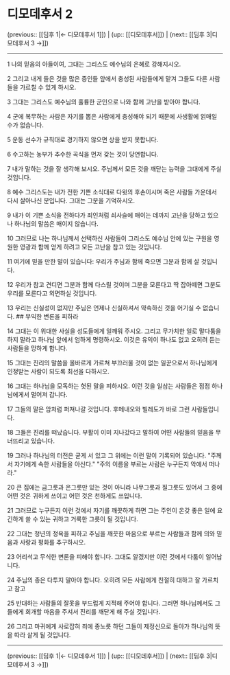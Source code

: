 # 디모데후서 2

(previous:: [[딤후 1|← 디모데후서 1]]) | (up:: [[디모데후서]]) | (next:: [[딤후 3|디모데후서 3 →]])

***




1 
나의 믿음의 아들이여, 그대는 그리스도 예수님의 은혜로 강해지시오. 



2 
그리고 내게 들은 것을 많은 증인들 앞에서 충성된 사람들에게 맡겨 그들도 다른 사람들을 가르칠 수 있게 하시오. 



3 
그대는 그리스도 예수님의 훌륭한 군인으로 나와 함께 고난을 받아야 합니다. 



4 
군에 복무하는 사람은 자기를 뽑은 사람에게 충성해야 되기 때문에 사생활에 얽매일 수가 없습니다. 



5 
운동 선수가 규칙대로 경기하지 않으면 상을 받지 못합니다. 



6 
수고하는 농부가 추수한 곡식을 먼저 갖는 것이 당연합니다. 



7 
내가 말하는 것을 잘 생각해 보시오. 주님께서 모든 것을 깨닫는 능력을 그대에게 주실 것입니다. 



8 
예수 그리스도는 내가 전한 기쁜 소식대로 다윗의 후손이시며 죽은 사람들 가운데서 다시 살아나신 분입니다. 그대는 그분을 기억하시오. 



9 
내가 이 기쁜 소식을 전하다가 죄인처럼 쇠사슬에 매이는 데까지 고난을 당하고 있으나 하나님의 말씀은 매이지 않습니다. 



10 
그러므로 나는 하나님께서 선택하신 사람들이 그리스도 예수님 안에 있는 구원을 영원한 영광과 함께 얻게 하려고 모든 고난을 참고 있는 것입니다. 



11 
여기에 믿을 만한 말이 있습니다: 우리가 주님과 함께 죽으면 그분과 함께 살 것입니다. 



12 
우리가 참고 견디면 그분과 함께 다스릴 것이며 그분을 모른다고 딱 잡아떼면 그분도 우리를 모른다고 외면하실 것입니다. 



13 
우리는 신실성이 없지만 주님은 언제나 신실하셔서 약속하신 것을 어기실 수 없습니다. ## 무익한 변론을 피하라 



14 
그대는 이 위대한 사실을 성도들에게 일깨워 주시오. 그리고 무가치한 일로 말다툼을 하지 말라고 하나님 앞에서 엄하게 명령하시오. 이것은 유익이 하나도 없고 오히려 듣는 사람들을 망하게 합니다. 



15 
그대는 진리의 말씀을 올바르게 가르쳐 부끄러울 것이 없는 일꾼으로서 하나님에게 인정받는 사람이 되도록 최선을 다하시오. 



16 
그대는 하나님을 모독하는 헛된 말을 피하시오. 이런 것을 일삼는 사람들은 점점 하나님에게서 멀어져 갑니다. 



17 
그들의 말은 암처럼 퍼져나갈 것입니다. 후메내오와 빌레도가 바로 그런 사람들입니다. 



18 
그들은 진리를 떠났습니다. 부활이 이미 지나갔다고 말하여 어떤 사람들의 믿음을 무너뜨리고 있습니다. 



19 
그러나 하나님의 터전은 굳게 서 있고 그 위에는 이런 말이 기록되어 있습니다. "주께서 자기에게 속한 사람들을 아신다." "주의 이름을 부르는 사람은 누구든지 악에서 떠나라." 



20 
큰 집에는 금그릇과 은그릇만 있는 것이 아니라 나무그릇과 질그릇도 있어서 그 중에 어떤 것은 귀하게 쓰이고 어떤 것은 천하게도 쓰입니다. 



21 
그러므로 누구든지 이런 것에서 자기를 깨끗하게 하면 그는 주인이 온갖 좋은 일에 요긴하게 쓸 수 있는 귀하고 거룩한 그릇이 될 것입니다. 



22 
그대는 청년의 정욕을 피하고 주님을 깨끗한 마음으로 부르는 사람들과 함께 의와 믿음과 사랑과 평화를 추구하시오. 



23 
어리석고 무식한 변론을 피해야 합니다. 그대도 알겠지만 이런 것에서 다툼이 일어납니다. 



24 
주님의 종은 다투지 말아야 합니다. 오히려 모든 사람에게 친절히 대하고 잘 가르치고 참고 



25 
반대하는 사람들의 잘못을 부드럽게 지적해 주어야 합니다. 그러면 하나님께서도 그들에게 회개할 마음을 주셔서 진리를 깨닫게 해 주실 것입니다. 



26 
그리고 마귀에게 사로잡혀 죄에 종노릇 하던 그들이 제정신으로 돌아가 하나님의 뜻을 따라 살게 될 것입니다.

***

(previous:: [[딤후 1|← 디모데후서 1]]) | (up:: [[디모데후서]]) | (next:: [[딤후 3|디모데후서 3 →]])
